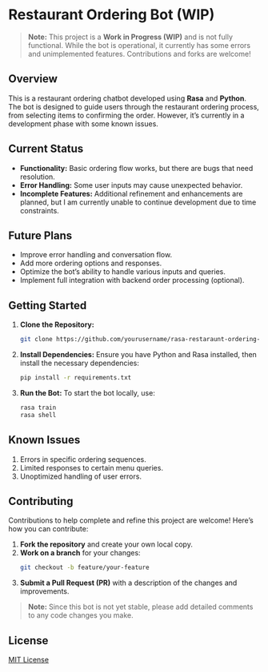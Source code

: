 
# Restaurant Ordering Bot (WIP)

> **Note:** This project is a **Work in Progress (WIP)** and is not fully functional. While the bot is operational, it currently has some errors and unimplemented features. Contributions and forks are welcome!

## Overview

This is a restaurant ordering chatbot developed using **Rasa** and **Python**. The bot is designed to guide users through the restaurant ordering process, from selecting items to confirming the order. However, it’s currently in a development phase with some known issues.

## Current Status

- **Functionality:** Basic ordering flow works, but there are bugs that need resolution.
- **Error Handling:** Some user inputs may cause unexpected behavior.
- **Incomplete Features:** Additional refinement and enhancements are planned, but I am currently unable to continue development due to time constraints.

## Future Plans

- Improve error handling and conversation flow.
- Add more ordering options and responses.
- Optimize the bot’s ability to handle various inputs and queries.
- Implement full integration with backend order processing (optional).

## Getting Started

1. **Clone the Repository:**
   ```bash
   git clone https://github.com/yourusername/rasa-restaraunt-ordering-bot.git
   ```
2. **Install Dependencies:**
   Ensure you have Python and Rasa installed, then install the necessary dependencies:
   ```bash
   pip install -r requirements.txt
   ```
3. **Run the Bot:**
   To start the bot locally, use:
   ```bash
   rasa train
   rasa shell
   ```

## Known Issues

1. Errors in specific ordering sequences.
2. Limited responses to certain menu queries.
3. Unoptimized handling of user errors.

## Contributing

Contributions to help complete and refine this project are welcome! Here’s how you can contribute:

1. **Fork the repository** and create your own local copy.
2. **Work on a branch** for your changes:
   ```bash
   git checkout -b feature/your-feature
   ```
3. **Submit a Pull Request (PR)** with a description of the changes and improvements.

> **Note:** Since this bot is not yet stable, please add detailed comments to any code changes you make.

## License

[MIT License](LICENSE)
